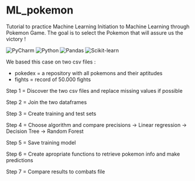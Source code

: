 # ML_pokemon
Tutorial to practice Machine Learning
Initiation to Machine Learning through Pokemon Game. 
The goal is to select the Pokemon that will assure us the victory !

![PyCharm](https://img.shields.io/badge/Made%20with-PyCharm-000000?style=for-the-badge&logo=PyCharm)
![Python](https://img.shields.io/badge/Python-14354C?style=for-the-badge&logo=python&logoColor=white)
![Pandas](https://img.shields.io/badge/Pandas-150458?style=for-the-badge&logo=Pandas)
![Scikit-learn](https://img.shields.io/badge/-Scikit--learn-%23F7931E?style=for-the-badge&logo=scikit-learn&logoColor=white)


We based this case on two csv files :
- pokedex = a repository with all pokemons and their aptitudes
- fights = record of 50.000 fights

Step 1 = Discover the two csv files and replace missing values if possible

Step 2 = Join the two dataframes

Step 3 = Create training and test sets

Step 4 = Choose algorithm and compare precisions
  -> Linear regression
  -> Decision Tree
  -> Random Forest
  
Step 5 = Save training model

Step 6 = Create apropriate functions to retrieve pokemon info and make predictions

Step 7 = Compare results to combats file
